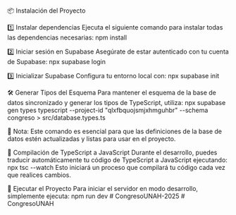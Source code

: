 📦 Instalación del Proyecto

1️⃣ Instalar dependencias
Ejecuta el siguiente comando para instalar todas las dependencias necesarias:
npm install

2️⃣ Iniciar sesión en Supabase
Asegúrate de estar autenticado con tu cuenta de Supabase:
npx supabase login

3️⃣ Inicializar Supabase
Configura tu entorno local con:
npx supabase init

🛠 Generar Tipos del Esquema
Para mantener el esquema de la base de datos sincronizado y generar los tipos de TypeScript, utiliza:
npx supabase gen types typescript --project-id "qlxfbquojsmjxhmguhbr" --schema congreso > src/database.types.ts

📌 Nota: Este comando es esencial para que las definiciones de la base de datos estén actualizadas y listas para usar en el proyecto.

🔄 Compilación de TypeScript a JavaScript
Durante el desarrollo, puedes traducir automáticamente tu código de TypeScript a JavaScript ejecutando:
npx tsc --watch
Esto iniciará un proceso que compilará tu código cada vez que realices cambios.


🚀 Ejecutar el Proyecto
Para iniciar el servidor en modo desarrollo, simplemente ejecuta:
npm run dev
#   C o n g r e s o U N A H - 2 0 2 5  
 #   C o n g r e s o U N A H  
 